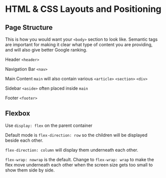 # HTML & CSS Layouts and Positioning

## Page Structure

This is how you would want your `<body>` section to look like. Semantic tags are important for making it clear what type of content you are providing, and will also give better Google ranking.

Header `<header>`

Navigation Bar `<nav>`

Main Content `main` will also contain various `<article>` `<section>` `<div>`

Sidebar `<aside>` often placed inside `main`

Footer `<footer>`

## Flexbox

Use `display: flex` on the parent container

Default mode is `flex-direction: row` so the children will be displayed beside each other.

`flex-direction: column` will display them underneath each other.

`flex-wrap: nowrap` is the default. Change to `flex-wrap: wrap` to make the flex move underneath each other when the screen size gets too small to show them side by side.
